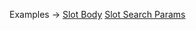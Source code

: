 <p class="ExampleLinks">Examples <span class="ExampleLinksTitleSeparator">-></span> <a href="../../examples/anyware/slot-body">Slot Body</a> <span class="ExampleLinksSeparator"></span> <a href="../../examples/anyware/slot-search-params">Slot Search Params</a></p>
